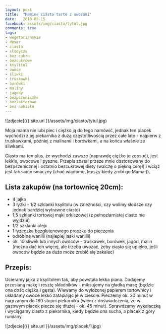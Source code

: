 ```yaml
---
layout: post
title:  "Mamine ciasto tarte z owocami"
date:   2018-08-15
facebook: assets/img/ciasto/tytul.jpg
comments: true
tags:
- wegetariańskie
- deser
- ciasto
- słodycze
- bez cukru
- bezcukrowe
- ksylitol
- owoce
- śliwki
- truskawki
- borówki
- maliny
- jagody
- bezpszeniczne
- bezlaktozowe 
- bez nabiału
---
```


![zdjecie]({{ site.url }}/assets/img/ciasto/tytul.jpg)

Moja mama nie lubi piec i ciężko ją do tego namówić, jednak ten placek wychodzi z jej piekarnika z dużą częstotliwością przez całe lato - najpierw z truskawkami, później z malinami i borówkami, a na końcu właśnie ze śliwkami. 

Ciasto ma ten plus, że wychodzi zawsze (naprawdę ciężko je zepsuć), jest lekkie, owocowe i pyszne. Przepis został przeze mnie dostosowany do bezpszenicznej i ostatnio bezcukrowej diety (walczę o piękną cerę!) i wciąż jest tak samo smaczny (choć wiadomo, lepszy kiedy zrobi go Mama:)).

## Lista zakupów (na tortownicę 20cm):

* 4 jajka
* 3 łyżki - 1/2 szklanki ksylitolu (w zależności, czy wolimy słodsze czy jednak bardziej wytrawne ciasto)
* 1,5 szklanki tortowej mąki orkiszowej (z pełnoziarnistej ciasto nie wyjdzie)
* 1/2 szklanki oleju
* 1 łyżeczka bezglutenowego proszku do pieczenia
* odrobinę wanilii (najlepiej laski wanilii)
* ok. 10 śliwek lub innych owoców - truskawek, borówek, jagód, malin (można dać ich więcej, ale trzeba uważać, żeby ciasto się upiekło, jeśli owoców będzie za dużo może zrobić się zakalec)

## Przepis:

Ucieramy jajka z ksylitolem tak, aby powstała lekka piana. Dodajemy przesianą mąkę i resztę składników - miksujemy na gładką masę (będzie ona dość ciężka i gęsta). Wlewamy do wyłożonej papierem tortownicy i układamy owoce lekko zatapiając je w cieście. Pieczemy ok. 30 minut w nagrzanym do 180 stopni piekarniku (wiem z doświadczenia, że w gazowym placek piecze się dłużej - ok. 45 minut). Sprawdzamy wykałaczką i wyciągamy ciasto z piekarnika, kiedy będzie ona sucha, a placek z góry rumiany.


![zdjecie]({{ site.url }}/assets/img/placek/1.jpg)

